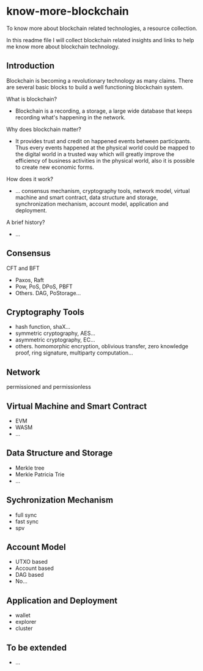 # know-more-blockchain
To know more about blockchain related technologies, a resource collection.

In this readme file I will collect blockchain related insights and links to help me know more about blockchain technology.

## Introduction

Blockchain is becoming a revolutionary technology as many claims. There are several basic blocks to build a well functioning blockchain system.

What is blockchain?

* Blockchain is a recording, a storage, a large wide database that keeps recording what's happening in the network.

Why does blockchain matter?

* It provides trust and credit on happened events between participants. Thus every events happened at the physical world could be mapped to the digital world in a trusted way which will greatly improve the efficiency of business activities in the physical world, also it is possible to create new economic forms.

How does it work?

* ... consensus mechanism, cryptography tools, network model, virtual machine and smart contract, data structure and storage, synchronization mechanism, account model, application and deployment.

A brief history?

* ...

## Consensus

CFT and BFT

* Paxos, Raft
* Pow, PoS, DPoS, PBFT
* Others. DAG, PoStorage...

## Cryptography Tools

* hash function, shaX...
* symmetric cryptography, AES...
* asymmetric cryptography, EC...
* others. homomorphic encryption, oblivious transfer, zero knowledge proof, ring signature, multiparty computation...

## Network

permissioned and permissionless

## Virtual Machine and Smart Contract

* EVM
* WASM
* ...

## Data Structure and Storage

* Merkle tree
* Merkle Patricia Trie
* ...

## Sychronization Mechanism

* full sync
* fast sync
* spv

## Account Model

* UTXO based
* Account based
* DAG based
* No...

## Application and Deployment

* wallet
* explorer
* cluster

## To be extended

* ...
